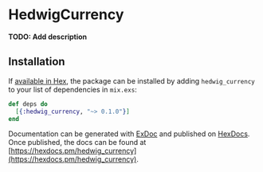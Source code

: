 # HedwigCurrency

**TODO: Add description**

## Installation

If [available in Hex](https://hex.pm/docs/publish), the package can be installed
by adding `hedwig_currency` to your list of dependencies in `mix.exs`:

```elixir
def deps do
  [{:hedwig_currency, "~> 0.1.0"}]
end
```

Documentation can be generated with [ExDoc](https://github.com/elixir-lang/ex_doc)
and published on [HexDocs](https://hexdocs.pm). Once published, the docs can
be found at [https://hexdocs.pm/hedwig_currency](https://hexdocs.pm/hedwig_currency).


